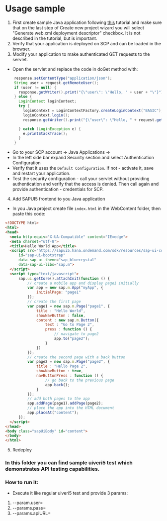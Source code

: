 # Usage sample

1. First create sample Java application following [this](https://developers.sap.com/tutorials/hcp-java-basic-app.html) tutorial and make sure that on the last step of Create new project wizard you will select "Generate web.xml deployment descriptor" checkbox. It is not described in the tutorial, but is important.
2. Verify that your application is deployed on SCP and can be loaded in the browser.
3. Modify your application to make authenticated GET requests to the servlet.
  * Open the servlet and replace the code in doGet method with:
  ````java
      response.setContentType("application/json");
      String user = request.getRemoteUser();
      if (user != null) {
        response.getWriter().print("{\"user\": \"Hello, " + user + "\"}");
      } else {
        LoginContext loginContext;
        try {
          loginContext = LoginContextFactory.createLoginContext("BASIC");
          loginContext.login();
          response.getWriter().print("{\"user\": \"Hello, " + request.getRemoteUser() + "\"}");

        } catch (LoginException e) {
          e.printStackTrace();
        }
      }
  ````
  * Go to your SCP account -> Java Applications -> <Your App>
  * In the left side bar expand Security section and select Authentication Configuration
  * Verify that it uses the `Default Configuration`. If not - activate it, save and restart your application.
  * Test the security configuration - call your servlet without providing authentication and verify that the access is denied. Then call again and provide authentication - credentials for SCP.
4. Add SAPUI5 frontend to you Java application
  * In you Java project create file `index.html` in the WebContent folder, then paste this code:
  ````HTML
  <!DOCTYPE html>
  <html>
  <head>
  	<meta http-equiv="X-UA-Compatible" content="IE=edge">
  	<meta charset="utf-8">
  	<title>Hello World App</title>
  	<script src="https://sapui5.hana.ondemand.com/sdk/resources/sap-ui-core.js"
  		id="sap-ui-bootstrap"
  		data-sap-ui-theme="sap_bluecrystal"
  		data-sap-ui-libs="sap.m">
  	</script>
  	<script type="text/javascript">
  		sap.ui.getCore().attachInit(function () {
  			// create a mobile app and display page1 initially
  			var app = new sap.m.App("myApp", {
  				initialPage: "page1"
  			});
  			// create the first page
  			var page1 = new sap.m.Page("page1", {
  				title : "Hello World",
  				showNavButton : false,
  				content : new sap.m.Button({
  					text : "Go to Page 2",
  					press : function () {
  						// navigate to page2
  						app.to("page2");
  					}
  				})
  			});
  			// create the second page with a back button
  			var page2 = new sap.m.Page("page2", {
  				title : "Hello Page 2",
  				showNavButton : true,
  				navButtonPress : function () {
  					// go back to the previous page
  					app.back();
  				}
  			});
  			// add both pages to the app
  			app.addPage(page1).addPage(page2);
  			// place the app into the HTML document
  			app.placeAt("content");
  		});
  	</script>
  </head>
  <body class="sapUiBody" id="content">
  </body>
  </html>
  ````
  5. Redeploy

### In this folder you can find sample uiveri5 test which demonstrates API testing capabilities.
### How to run it:
* Execute it like regular uiveri5 test and provide 3 params:
1. --param.user=<your-scp-user>
2. --params.pass=<your-scp-pass>
3. --params.apiURL=<your-servlet-url>
